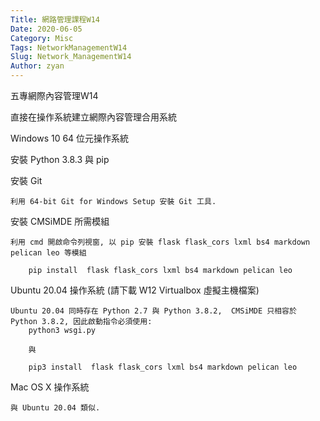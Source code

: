 ```yaml
---
Title: 網路管理課程W14
Date: 2020-06-05
Category: Misc
Tags: NetworkManagementW14
Slug: Network_ManagementW14
Author: zyan
---
```


五專網際內容管理W14

<!-- PELICAN_END_SUMMARY -->

直接在操作系統建立網際內容管理合用系統

Windows 10 64 位元操作系統

安裝 Python 3.8.3 與 pip

安裝 Git

    利用 64-bit Git for Windows Setup 安裝 Git 工具.

安裝 CMSiMDE 所需模組

    利用 cmd 開啟命令列視窗, 以 pip 安裝 flask flask_cors lxml bs4 markdown pelican leo 等模組

        pip install  flask flask_cors lxml bs4 markdown pelican leo

Ubuntu 20.04 操作系統 (請下載 W12 Virtualbox 虛擬主機檔案)

    Ubuntu 20.04 同時存在 Python 2.7 與 Python 3.8.2,  CMSiMDE 只相容於 Python 3.8.2, 因此啟動指令必須使用:
        python3 wsgi.py

        與 

        pip3 install  flask flask_cors lxml bs4 markdown pelican leo

Mac OS X 操作系統

    與 Ubuntu 20.04 類似.
